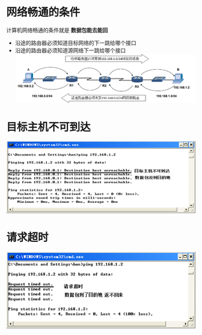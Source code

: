 # 网络畅通的条件
计算机网络畅通的条件就是 **数据包能去能回**

* 沿途的路由器必须知道目标网络的下一跳给哪个接口
* 沿途的路由器必须知道源网络下一跳给哪个接口
![Net-Unblocked-Condition](./assets/Net-Unblocked-Condition.png)

# 目标主机不可到达
![Net-Unblocked-Example1](./assets/Net-Unblocked-Example1.png)

# 请求超时
![Net-Unblocked-Example2](./assets/Net-Unblocked-Example2.png)
